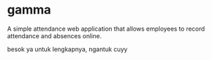 # gamma
A simple attendance web application that allows employees to record attendance and absences online.

besok ya untuk lengkapnya, ngantuk cuyy
